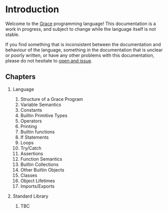 # Introduction

Welcome to the [Grace](https://github.com/ryanjeffares/grace) programming language! This documentation is a work in progress, and subject to change while the language itself is not stable.

If you find something that is inconsistent between the documentation and behaviour of the language, something in the documentation that is unclear or poorly written, or have any other problems with this documentation, please do not hesitate to [open and issue](https://github.com/ryanjeffares/gracelang/issues/new).

## Chapters
1. Language
    1. Structure of a Grace Program    
    2. Variable Semantics
    3. Constants
    4. Builtin Primitive Types
    5. Operators
    6. Printing
    7. Builtin functions
    8. If Statements
    9. Loops
    10. Try/Catch
    11. Assertions
    12. Function Semantics
    13. Builtin Collections
    14. Other Builtin Objects
    15. Classes
    16. Object Lifetimes
    17. Imports/Exports

2.  Standard Library
    1.  TBC